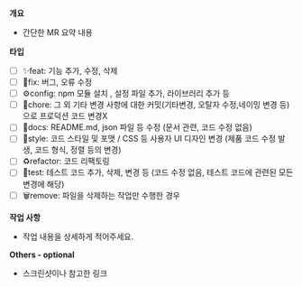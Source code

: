 **개요**

- 간단한 MR 요약 내용

**타입**

- [ ] ✨feat: 기능 추가, 수정, 삭제
- [ ] 🐛fix: 버그, 오류 수정
- [ ] ⚙️config: npm 모듈 설치 , 설정 파일 추가, 라이브러리 추가 등
- [ ] 🌱chore: 그 외 기타 변경 사항에 대한 커밋(기타변경, 오탈자 수정,네이밍 변경 등)으로 프로덕션 코드 변경X
- [ ] 📝docs: README.md, json 파일 등 수정 (문서 관련, 코드 수정 없음)
- [ ] 🎨style: 코드 스타일 및 포맷 / CSS 등 사용자 UI 디자인 변경 (제품 코드 수정 발생, 코드 형식, 정렬 등의 변경)
- [ ] ♻️refactor: 코드 리팩토링
- [ ] 🧪test: 테스트 코드 추가, 삭제, 변경 등 (코드 수정 없음, 테스트 코드에 관련된 모든 변경에 해당)
- [ ] 🗑️remove: 파일을 삭제하는 작업만 수행한 경우

**작업 사항**

- 작업 내용을 상세하게 적어주세요.

**Others - optional**

- 스크린샷이나 참고한 링크
